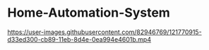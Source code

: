 # Home-Automation-System





https://user-images.githubusercontent.com/82946769/121770915-d33ed300-cb89-11eb-8d4e-0ea994e4601b.mp4

